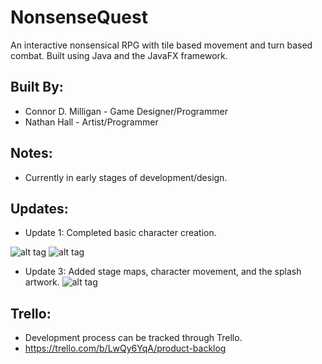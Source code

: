 # NonsenseQuest

An interactive nonsensical RPG with tile based movement and turn based combat.
Built using Java and the JavaFX framework.

## Built By:

- Connor D. Milligan - Game Designer/Programmer
- Nathan Hall - Artist/Programmer

## Notes:

- Currently in early stages of development/design.

## Updates:

- Update 1: Completed basic character creation.

![alt tag](https://preview.ibb.co/bXg2gF/Update_1_final_1.png)
![alt tag](https://preview.ibb.co/djDtov/Update_1_final_2.png)

- Update 3: Added stage maps, character movement, and the splash artwork.
![alt tag](https://preview.ibb.co/geVDqa/Update_2_splash.png) 

## Trello:

- Development process can be tracked through Trello.
- https://trello.com/b/LwQy6YqA/product-backlog
